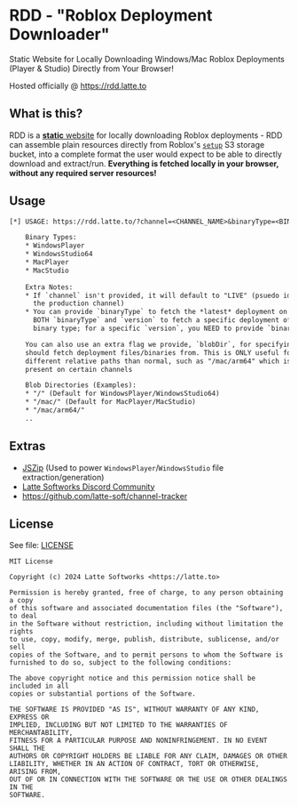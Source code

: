 # RDD - "Roblox Deployment Downloader"

Static Website for Locally Downloading Windows/Mac Roblox Deployments (Player & Studio) Directly from Your Browser!


Hosted officially @ <https://rdd.latte.to>

## What is this?

RDD is a [**static** website](https://en.wikipedia.org/wiki/Static_web_page) for locally downloading Roblox deployments - RDD can assemble plain resources directly from Roblox's [`setup`](https://setup.rbxcdn.com) S3 storage bucket, into a complete format the user would expect to be able to directly download and extract/run. **Everything is fetched locally in your browser, without any required server resources!**

## Usage

```txt
[*] USAGE: https://rdd.latte.to/?channel=<CHANNEL_NAME>&binaryType=<BINARY_TYPE>&version=<VERSION_HASH>

    Binary Types:
    * WindowsPlayer
    * WindowsStudio64
    * MacPlayer
    * MacStudio
    
    Extra Notes:
    * If `channel` isn't provided, it will default to "LIVE" (psuedo identifier for
      the production channel)
    * You can provide `binaryType` to fetch the *latest* deployment on a channel, or
      BOTH `binaryType` and `version` to fetch a specific deployment of a specific
      binary type; for a specific `version`, you NEED to provide `binaryType` aswell

    You can also use an extra flag we provide, `blobDir`, for specifying where RDD
    should fetch deployment files/binaries from. This is ONLY useful for using
    different relative paths than normal, such as "/mac/arm64" which is specifically
    present on certain channels

    Blob Directories (Examples):
    * "/" (Default for WindowsPlayer/WindowsStudio64)
    * "/mac/" (Default for MacPlayer/MacStudio)
    * "/mac/arm64/"
    ..

```

## Extras

* [JSZip](https://github.com/Stuk/jszip) (Used to power `WindowsPlayer`/`WindowsStudio` file extraction/generation)
* [Latte Softworks Discord Community](https://latte.to/discord)
* <https://github.com/latte-soft/channel-tracker>

## License

See file: [LICENSE](LICENSE)

```
MIT License

Copyright (c) 2024 Latte Softworks <https://latte.to>

Permission is hereby granted, free of charge, to any person obtaining a copy
of this software and associated documentation files (the "Software"), to deal
in the Software without restriction, including without limitation the rights
to use, copy, modify, merge, publish, distribute, sublicense, and/or sell
copies of the Software, and to permit persons to whom the Software is
furnished to do so, subject to the following conditions:

The above copyright notice and this permission notice shall be included in all
copies or substantial portions of the Software.

THE SOFTWARE IS PROVIDED "AS IS", WITHOUT WARRANTY OF ANY KIND, EXPRESS OR
IMPLIED, INCLUDING BUT NOT LIMITED TO THE WARRANTIES OF MERCHANTABILITY,
FITNESS FOR A PARTICULAR PURPOSE AND NONINFRINGEMENT. IN NO EVENT SHALL THE
AUTHORS OR COPYRIGHT HOLDERS BE LIABLE FOR ANY CLAIM, DAMAGES OR OTHER
LIABILITY, WHETHER IN AN ACTION OF CONTRACT, TORT OR OTHERWISE, ARISING FROM,
OUT OF OR IN CONNECTION WITH THE SOFTWARE OR THE USE OR OTHER DEALINGS IN THE
SOFTWARE.
```
